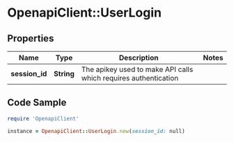 # OpenapiClient::UserLogin

## Properties

Name | Type | Description | Notes
------------ | ------------- | ------------- | -------------
**session_id** | **String** | The apikey used to make API calls which requires authentication | 

## Code Sample

```ruby
require 'OpenapiClient'

instance = OpenapiClient::UserLogin.new(session_id: null)
```


